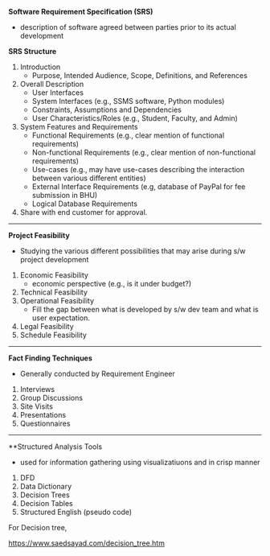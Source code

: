**Software Requirement Specification (SRS)**
* description of software agreed between parties prior to its actual development
     
        
**SRS Structure**
1. Introduction
   * Purpose, Intended Audience, Scope, Definitions, and References
2. Overall Description
   * User Interfaces
   * System Interfaces (e.g., SSMS software, Python modules)
   * Constraints, Assumptions and Dependencies
   * User Characteristics/Roles (e.g., Student, Faculty, and Admin)
3. System Features and Requirements
    * Functional Requirements (e.g., clear mention of functional requirements)
    * Non-functional Requirements (e.g., clear mention of non-functional requirements)
    * Use-cases (e.g., may have use-cases describing the interaction between various different entities)
    * External Interface Requirements (e.g, database of PayPal for fee submission in BHU)
    * Logical Database Requirements
4. Share with end customer for approval.
---

**Project Feasibility**
* Studying the various different possibilities that may arise during s/w project development
1. Economic Feasibility
   * economic perspective (e.g., is it under budget?)
3. Technical Feasibility
4. Operational Feasibility
     * Fill the gap between what is developed by s/w dev team and what is user expectation.
5. Legal Feasibility
6. Schedule Feasibility

---
**Fact Finding Techniques**
* Generally conducted by Requirement Engineer
1. Interviews
2. Group Discussions
3. Site Visits
4. Presentations
5. Questionnaires

---
**Structured Analysis Tools
* used for information gathering using visualizatiuons and in crisp manner
1. DFD
2. Data Dictionary
3. Decision Trees
4. Decision Tables
5. Structured English (pseudo code)



For Decision tree,

https://www.saedsayad.com/decision_tree.htm
